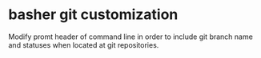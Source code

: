 # basher git customization

Modify promt header of command line in order to include git branch name and statuses when located at git repositories.

